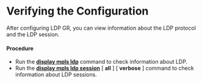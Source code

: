 Verifying the Configuration
===========================

After configuring LDP GR, you can view information about the LDP protocol and the LDP session.

#### Procedure

* Run the [**display mpls ldp**](cmdqueryname=display+mpls+ldp) command to check information about LDP.
* Run the [**display mpls ldp session**](cmdqueryname=display+mpls+ldp+session+all+verbose) [ **all** ] [ **verbose** ] command to check information about LDP sessions.